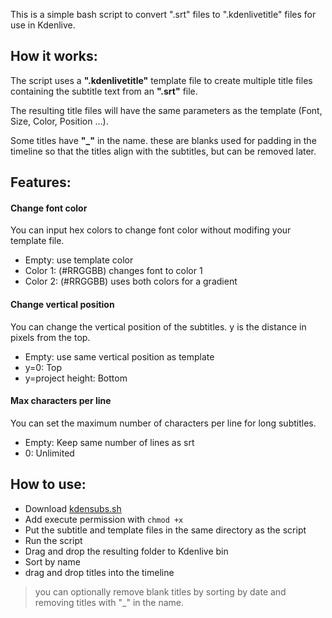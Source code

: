 This is a simple bash script to convert ".srt" files to ".kdenlivetitle" files for use in Kdenlive.  

## How it works:
The script uses a **".kdenlivetitle"** template file to create multiple title files containing the subtitle text from an **".srt"** file.  
  
The resulting title files will have the same parameters as the template (Font, Size, Color, Position ...).  
  
Some titles have **"_"** in the name. these are blanks used for padding in the timeline so that the titles align with the subtitles, but can be removed later.  

## Features:
#### Change font color
You can input hex colors to change font color without modifing your template file.
- Empty: use template color
- Color 1: (#RRGGBB) changes font to color 1
- Color 2: (#RRGGBB) uses both colors for a gradient

#### Change vertical position
You can change the vertical position of the subtitles. y is the distance in pixels from the top.
- Empty: use same vertical position as template
- y=0: Top
- y=project height: Bottom

#### Max characters per line
You can set the maximum number of characters per line for long subtitles.
- Empty: Keep same number of lines as srt
- 0: Unlimited

## How to use:
- Download [kdensubs.sh](./kdensubs.sh)
- Add execute permission with ```chmod +x```
- Put the subtitle and template files in the same directory as the script
- Run the script
- Drag and drop the resulting folder to Kdenlive bin
- Sort by name
- drag and drop titles into the timeline
  
> you can optionally remove blank titles by sorting by date and removing titles with "_" in the name.

